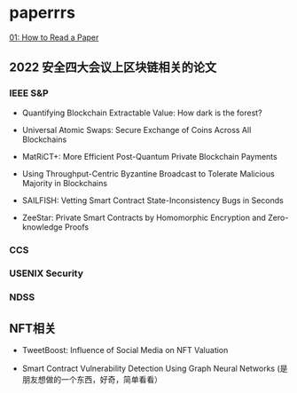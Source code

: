 # paperrrs

[01: How to Read a Paper](./01-how2readpaper.md)

## 2022 安全四大会议上区块链相关的论文

### IEEE S&P

- Quantifying Blockchain Extractable Value: How dark is the forest?

- Universal Atomic Swaps: Secure Exchange of Coins Across All Blockchains

- MatRiCT+: More Efficient Post-Quantum Private Blockchain Payments

- Using Throughput-Centric Byzantine Broadcast to Tolerate Malicious Majority in Blockchains

- SAILFISH: Vetting Smart Contract State-Inconsistency Bugs in Seconds

- ZeeStar: Private Smart Contracts by Homomorphic Encryption and Zero-knowledge Proofs

### CCS

### USENIX Security

### NDSS

## NFT相关

- TweetBoost: Influence of Social Media on NFT Valuation

- Smart Contract Vulnerability Detection Using Graph Neural Networks (是朋友想做的一个东西，好奇，简单看看）
